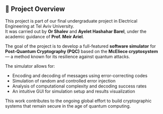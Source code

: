 ## 🧠 Project Overview

This project is part of our final undergraduate project in Electrical Engineering at Tel Aviv University.  
It was carried out by **Or Shalev** and **Ayelet Hashahar Barel**, under the academic guidance of **Prof. Meir Ariel**.

The goal of the project is to develop a full-featured **software simulator** for **Post-Quantum Cryptography (PQC)** based on the **McEliece cryptosystem** — a method known for its resilience against quantum attacks. 

The simulator allows for:
- Encoding and decoding of messages using error-correcting codes
- Simulation of random and controlled error injection
- Analysis of computational complexity and decoding success rates
- An intuitive GUI for simulation setup and results visualization

This work contributes to the ongoing global effort to build cryptographic systems that remain secure in the age of quantum computing.
